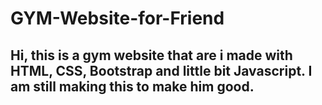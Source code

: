 # GYM-Website-for-Friend
<html>
  <body>
<h2>Hi, this is a gym website that are i made with HTML, CSS, Bootstrap and little bit Javascript. I am still making this to make him good.</h2> 
</body>
</html>
